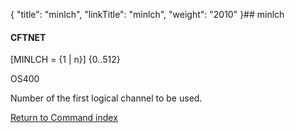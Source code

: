 {
    "title": "minlch",
    "linkTitle": "minlch",
    "weight": "2010"
}## <span id="minlch"></span>minlch

#### CFTNET

\[MINLCH = {1 | n}\] {0..512}

OS400

Number of the first logical channel to be used.

[Return to Command index](../)
